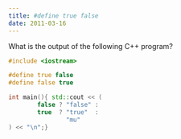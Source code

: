 ```yaml
---
title: #define true false
date: 2011-03-16
---
```


What is the output of the following C++ program?

```cpp
#include <iostream>

#define true false
#define false true

int main(){ std::cout << (
        false ? "false" :
        true  ? "true"  :
                "mu"
) << "\n";}
```